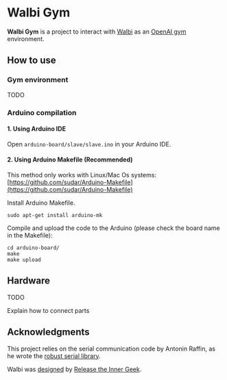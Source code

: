 # Walbi Gym

**Walbi Gym** is a project to interact with [Walbi](https://releasetheinnergeek.com/) as an [OpenAI gym](https://gym.openai.com/) environment.


## How to use

### Gym environment

TODO


### Arduino compilation

#### 1. Using Arduino IDE

Open `arduino-board/slave/slave.ino` in your Arduino IDE.

#### 2. Using Arduino Makefile (Recommended)

This method only works with Linux/Mac Os systems: [https://github.com/sudar/Arduino-Makefile](https://github.com/sudar/Arduino-Makefile)

Install Arduino Makefile.
```
sudo apt-get install arduino-mk
```

Compile and upload the code to the Arduino (please check the board name in the Makefile):
```
cd arduino-board/
make
make upload
```

## Hardware

TODO

Explain how to connect parts

## Acknowledgments

This project relies on the serial communication code by Antonin Raffin, as he wrote the [robust serial library](https://github.com/araffin/arduino-robust-serial).

Walbi was [designed](https://create.arduino.cc/projecthub/the-inner-geek/walbi-the-walking-biped-8feacd) by [Release the Inner Geek](https://releasetheinnergeek.com/).
